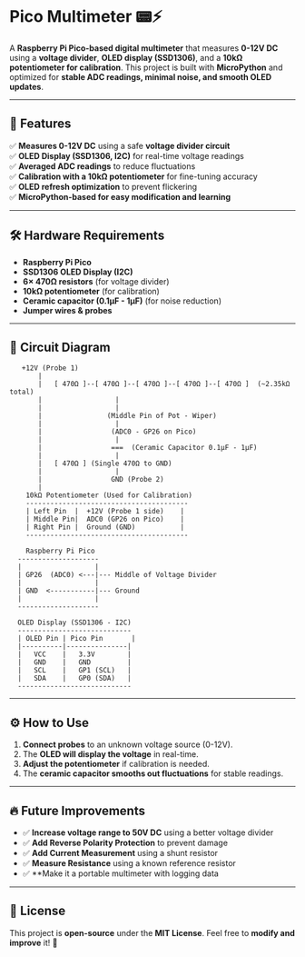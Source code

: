 # Pico Multimeter 📟⚡  

A **Raspberry Pi Pico-based digital multimeter** that measures **0-12V DC** using a **voltage divider**, **OLED display (SSD1306)**, and a **10kΩ potentiometer for calibration**. This project is built with **MicroPython** and optimized for **stable ADC readings, minimal noise, and smooth OLED updates**.

---

## 📌 Features  
✅ **Measures 0-12V DC** using a safe **voltage divider circuit**  
✅ **OLED Display (SSD1306, I2C)** for real-time voltage readings  
✅ **Averaged ADC readings** to reduce fluctuations  
✅ **Calibration with a 10kΩ potentiometer** for fine-tuning accuracy  
✅ **OLED refresh optimization** to prevent flickering  
✅ **MicroPython-based for easy modification and learning**  

---

## 🛠️ Hardware Requirements  
- **Raspberry Pi Pico**  
- **SSD1306 OLED Display (I2C)**  
- **6× 470Ω resistors** (for voltage divider)  
- **10kΩ potentiometer** (for calibration)  
- **Ceramic capacitor (0.1µF - 1µF)** (for noise reduction)  
- **Jumper wires & probes**  

---

## 🔌 Circuit Diagram  
```
   +12V (Probe 1)
       |
       |   [ 470Ω ]--[ 470Ω ]--[ 470Ω ]--[ 470Ω ]--[ 470Ω ]  (~2.35kΩ total)
       |                  |
       |                  |  
       |                (Middle Pin of Pot - Wiper)  
       |                  |
       |                 (ADC0 - GP26 on Pico)
       |                  |
       |                 ===  (Ceramic Capacitor 0.1µF - 1µF)
       |                  |
       |   [ 470Ω ] (Single 470Ω to GND)  
       |                  |
       |                 GND (Probe 2)
       |
    10kΩ Potentiometer (Used for Calibration)
    ----------------------------------------
    | Left Pin  |  +12V (Probe 1 side)    |
    | Middle Pin|  ADC0 (GP26 on Pico)    |
    | Right Pin |  Ground (GND)           |
    ----------------------------------------

    Raspberry Pi Pico
  --------------------
  |                  |
  | GP26  (ADC0) <---|--- Middle of Voltage Divider
  |                  |
  | GND  <-----------|--- Ground
  |                  |
  --------------------

  OLED Display (SSD1306 - I2C)
  ----------------------------
  | OLED Pin | Pico Pin       |
  |----------|---------------|
  |   VCC    |   3.3V        |
  |   GND    |   GND         |
  |   SCL    |   GP1 (SCL)   |
  |   SDA    |   GP0 (SDA)   |
  ----------------------------
```

---

## ⚙️ How to Use  
1. **Connect probes** to an unknown voltage source (0-12V).  
2. The **OLED will display the voltage** in real-time.  
3. **Adjust the potentiometer** if calibration is needed.  
4. The **ceramic capacitor smooths out fluctuations** for stable readings.  

---

## 🔥 Future Improvements  
- ✅ **Increase voltage range to 50V DC** using a better voltage divider  
- ✅ **Add Reverse Polarity Protection** to prevent damage  
- ✅ **Add Current Measurement** using a shunt resistor  
- ✅ **Measure Resistance** using a known reference resistor
- ✅ **Make it a portable multimeter with  logging data 

---

## 📜 License  
This project is **open-source** under the **MIT License**. Feel free to **modify and improve** it! 🚀  
